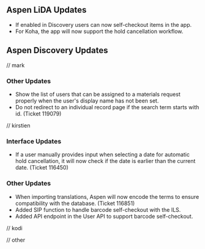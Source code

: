 ## Aspen LiDA Updates
- If enabled in Discovery users can now self-checkout items in the app.
- For Koha, the app will now support the hold cancellation workflow.

## Aspen Discovery Updates

// mark
### Other Updates
- Show the list of users that can be assigned to a materials request properly when the user's display name has not been set.
- Do not redirect to an individual record page if the search term starts with id. (Ticket 119079)

// kirstien
### Interface Updates
- If a user manually provides input when selecting a date for automatic hold cancellation, it will now check if the date is earlier than the current date. (Ticket 116450)

### Other Updates
- When importing translations, Aspen will now encode the terms to ensure compatibility with the database. (Ticket 116851)
- Added SIP function to handle barcode self-checkout with the ILS.
- Added API endpoint in the User API to support barcode self-checkout.

// kodi

// other